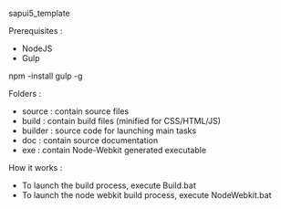 sapui5_template

Prerequisites :

- NodeJS
- Gulp

npm -install gulp -g


Folders :

- source : contain source files
- build : contain build files (minified for CSS/HTML/JS)
- builder : source code for launching main tasks
- doc : contain source documentation
- exe : contain Node-Webkit generated executable

How it works :

- To launch the build process, execute Build.bat
- To launch the node webkit build process, execute NodeWebkit.bat

